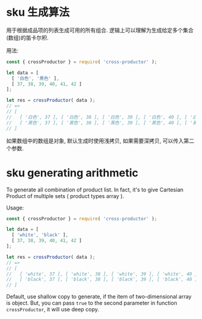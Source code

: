 # sku 生成算法

用于根据成品项的列表生成可用的所有组合. 逻辑上可以理解为生成给定多个集合(数组)的笛卡尔积.

用法:

```js
const { crossProductor } = require( 'cross-productor' );

let data = [
  [ '白色', '黑色' ],
  [ 37, 38, 39, 40, 41, 42 ]
];

let res = crossProductor( data );
// => 
// [ 
//   [ '白色', 37 ], [ '白色', 38 ], [ '白色', 39 ], [ '白色', 40 ], [ '白色', 41 ], [ '白色', 42 ], 
//   [ '黑色', 37 ], [ '黑色', 38 ], [ '黑色', 39 ], [ '黑色', 40 ], [ '黑色', 41 ], [ '黑色', 42 ], 
// ]
```

如果数组中的数组是对象, 默认生成时使用浅拷贝, 如果需要深拷贝, 可以传入第二个参数.



# sku generating arithmetic

To generate all combination of product list. 
In fact, it's to give Cartesian Product of multiple sets ( product types array ).

Usage:

```js
const { crossProductor } = require( 'cross-productor' );

let data = [
  [ 'white', 'black' ],
  [ 37, 38, 39, 40, 41, 42 ]
];

let res = crossProductor( data );
// => 
// [ 
//   [ 'white', 37 ], [ 'white', 38 ], [ 'white', 39 ], [ 'white', 40 ], [ 'white', 41 ], [ 'white', 42 ], 
//   [ 'black', 37 ], [ 'black', 38 ], [ 'black', 39 ], [ 'black', 40 ], [ 'black', 41 ], [ 'black', 42 ], 
// ]
```

Default, use shallow copy to generate, if the item of two-dimensional array is object.
But, you can pass `true` to the second parameter in function `crossProductor`, it will use deep copy.